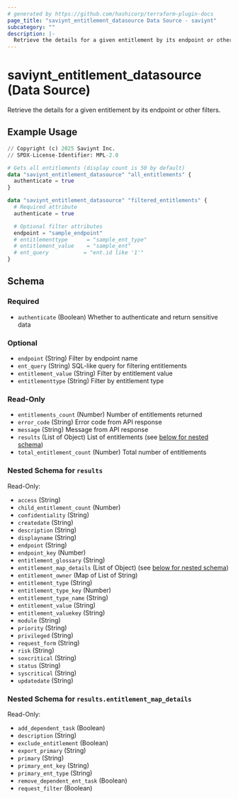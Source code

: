 ```yaml
---
# generated by https://github.com/hashicorp/terraform-plugin-docs
page_title: "saviynt_entitlement_datasource Data Source - saviynt"
subcategory: ""
description: |-
  Retrieve the details for a given entitlement by its endpoint or other filters.
---
```


# saviynt_entitlement_datasource (Data Source)

Retrieve the details for a given entitlement by its endpoint or other filters.

## Example Usage

```terraform
// Copyright (c) 2025 Saviynt Inc.
// SPDX-License-Identifier: MPL-2.0

# Gets all entitlements (display count is 50 by default)
data "saviynt_entitlement_datasource" "all_entitlements" {
  authenticate = true
}

data "saviynt_entitlement_datasource" "filtered_entitlements" {
  # Required attribute
  authenticate = true

  # Optional filter attributes
  endpoint = "sample_endpoint"
  # entitlementtype      = "sample_ent_type"
  # entitlement_value    = "sample_ent"
  # ent_query           = "ent.id like '1'"
}
```

<!-- schema generated by tfplugindocs -->
## Schema

### Required

- `authenticate` (Boolean) Whether to authenticate and return sensitive data

### Optional

- `endpoint` (String) Filter by endpoint name
- `ent_query` (String) SQL-like query for filtering entitlements
- `entitlement_value` (String) Filter by entitlement value
- `entitlementtype` (String) Filter by entitlement type

### Read-Only

- `entitlements_count` (Number) Number of entitlements returned
- `error_code` (String) Error code from API response
- `message` (String) Message from API response
- `results` (List of Object) List of entitlements (see [below for nested schema](#nestedatt--results))
- `total_entitlement_count` (Number) Total number of entitlements

<a id="nestedatt--results"></a>
### Nested Schema for `results`

Read-Only:

- `access` (String)
- `child_entitlement_count` (Number)
- `confidentiality` (String)
- `createdate` (String)
- `description` (String)
- `displayname` (String)
- `endpoint` (String)
- `endpoint_key` (Number)
- `entitlement_glossary` (String)
- `entitlement_map_details` (List of Object) (see [below for nested schema](#nestedobjatt--results--entitlement_map_details))
- `entitlement_owner` (Map of List of String)
- `entitlement_type` (String)
- `entitlement_type_key` (Number)
- `entitlement_type_name` (String)
- `entitlement_value` (String)
- `entitlement_valuekey` (String)
- `module` (String)
- `priority` (String)
- `privileged` (String)
- `request_form` (String)
- `risk` (String)
- `soxcritical` (String)
- `status` (String)
- `syscritical` (String)
- `updatedate` (String)

<a id="nestedobjatt--results--entitlement_map_details"></a>
### Nested Schema for `results.entitlement_map_details`

Read-Only:

- `add_dependent_task` (Boolean)
- `description` (String)
- `exclude_entitlement` (Boolean)
- `export_primary` (String)
- `primary` (String)
- `primary_ent_key` (String)
- `primary_ent_type` (String)
- `remove_dependent_ent_task` (Boolean)
- `request_filter` (Boolean)
